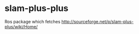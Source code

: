 slam-plus-plus
==============

Ros package which fetches http://sourceforge.net/p/slam-plus-plus/wiki/Home/
